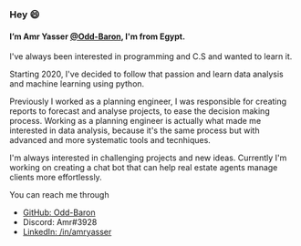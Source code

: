 ###  Hey 😄

#### I’m Amr Yasser <a href=https://github.com/Odd-Baron/Odd-Baron>@Odd-Baron</a>, I'm from Egypt.

I've always been interested in programming and C.S and wanted to learn it.

Starting 2020, I've decided to follow that passion and learn data analysis and machine learning using python.

Previously I worked as a planning engineer, I was responsible for creating reports to forecast and analyse projects, to ease the decision making process.
Working as a planning engineer is actually what made me interested in data analysis, 
because it's the same process but with advanced and more systematic tools and tecnhiques.

I'm always interested in challenging projects and new ideas. Currently I'm working on creating a chat bot that can help real estate agents manage clients more effortlessly.

You can reach me through 
- <a href=https://github.com/Odd-Baron/Odd-Baron>GitHub: Odd-Baron</a>
- Discord: Amr#3928
- <a href=http://www.linkedin.com/in/amryasser>LinkedIn: /in/amryasser </a>
